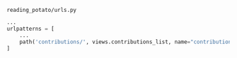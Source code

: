 `reading_potato/urls.py`
```python
...
urlpatterns = [
    ...
    path('contributions/', views.contributions_list, name="contributions-list"),
]
```